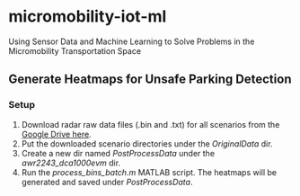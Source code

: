 # micromobility-iot-ml
Using Sensor Data and Machine Learning to Solve Problems in the Micromobility Transportation Space

## Generate Heatmaps for Unsafe Parking Detection
### Setup
1. Download radar raw data files (.bin and .txt) for all scenarios from the [Google Drive here](https://drive.google.com/drive/folders/1YWizSIF95OdjgWbZH3o0JDlbs2yZyrIL).
2. Put the downloaded scenario directories under the _OriginalData_ dir.
3. Create a new dir named _PostProcessData_ under the _awr2243_dca1000evm_ dir.
4. Run the _process_bins_batch.m_ MATLAB script. The heatmaps will be generated and saved under _PostProcessData_.
